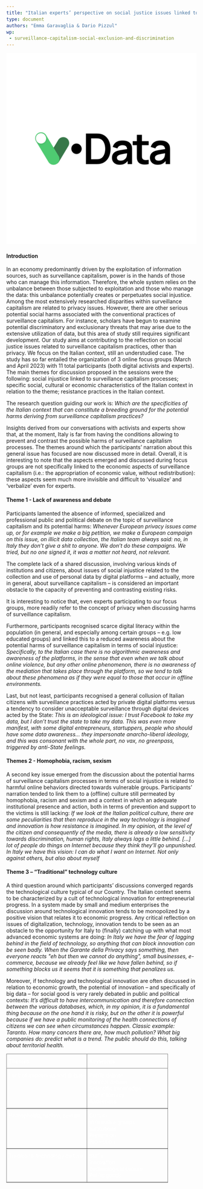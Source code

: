 ```yaml
---
title: "Italian experts’ perspective on social justice issues linked to surveillance capitalism practices"
type: document
authors: "Emma Garavaglia & Dario Pizzul"
wp:
 - surveillance-capitalism-social-exclusion-and-discrimination
---
```


![{title}](./image.png)

#### Introduction
In an economy predominantly driven by the exploitation of information sources, such as surveillance capitalism, power is in the hands of those who can manage this information. Therefore, the whole system relies on the unbalance between those subjected to exploitation and those who manage the data: this unbalance potentially creates or perpetuates social injustice.	 
Among the most extensively researched disparities within surveillance capitalism are related to privacy issues. However, there are other serious potential social harms associated with the conventional practices of surveillance capitalism. For instance, scholars have begun to examine potential discriminatory and exclusionary threats that may arise due to the extensive utilization of data, but this area of study still requires significant development.
Our study aims at contributing to the reflection on social justice issues related to surveillance capitalism practices, other than privacy. We focus on the Italian context, still an understudied case. The study has so far entailed the organization of 3 online focus groups (March and April 2023) with 11 total participants (both digital activists and experts). The main themes for discussion proposed in the sessions were the following: social injustice linked to surveillance capitalism processes; specific social, cultural or economic characteristics of the Italian context in relation to the theme; resistance practices in the Italian context.

The research question guiding our work is: *Which are the specificities of the Italian context that can constitute a breeding ground for the potential harms deriving from surveillance capitalism practices?*

Insights derived from our conversations with activists and experts show that, at the moment, Italy is far from having the conditions allowing to prevent and contrast the possible harms of surveillance capitalism processes. The themes around which the participants’ narration about this general issue has focused are now discussed more in detail.  Overall, it is interesting to note that the aspects emerged and discussed during focus groups are not specifically linked to the economic aspects of surveillance capitalism (i.e.: the appropriation of economic value, without redistribution): these aspects seem much more invisible and difficult to ‘visualize’ and ‘verbalize’ even for experts. 

#### Theme 1 - Lack of awareness and debate
Participants lamented the absence of informed, specialized and professional public and political debate on the topic of surveillance capitalism and its potential harms:
*Whenever European privacy issues came up, or for example we make a big petition, we make a European campaign on this issue, on illicit data collection, the Italian team always said: no, in Italy they don’t give a shit to anyone. We don’t do these campaigns. We tried, but no one signed it, it was a matter not heard, not relevant.*

The complete lack of a shared discussion, involving various kinds of institutions and citizens, about issues of social injustice related to the collection and use of personal data by digital platforms – and actually, more in general, about surveillance capitalism – is considered an important obstacle to the capacity of preventing and contrasting existing risks. 

It is interesting to notice that, even experts participating to our focus groups, more readily refer to the concept of privacy when discussing harms of surveillance capitalism.

Furthermore, participants recognised scarce digital literacy within the population (in general, and especially among certain groups – e.g. low educated groups) and linked this to a reduced awareness about the potential harms of surveillance capitalism in terms of social injustice:
*Specifically, to the Italian case there is no algorithmic awareness and awareness of the platforms, in the sense that even when we talk about online violence, but any other online phenomenon, there is no awareness of the mediation that takes place through the platform, so we tend to talk about these phenomena as if they were equal to those that occur in offline environments.*

Last, but not least, participants recognised a general collusion of Italian citizens with surveillance practices acted by private digital platforms versus a tendency to consider unacceptable surveillance through digital devices acted by the State:
*This is an ideological issue: I trust Facebook to take my data, but I don’t trust the state to take my data. This was even more manifest, with some digital entrepreneurs, startuppers, people who should have some data awareness... they impersonate anarcho-liberal ideology, and this was consonant with the whole part, no vax, no greenpass, triggered by anti-State feelings.*

#### Themes 2 - Homophobia, racism, sexism
A second key issue emerged from the discussion about the potential harms of surveillance capitalism processes in terms of social injustice is related to harmful online behaviors directed towards vulnerable groups. Participants’ narration tended to link them to a (offline) culture still permeated by homophobia, racism and sexism and a context in which an adequate institutional presence and action, both in terms of prevention and support to the victims is still lacking: 
*If we look at the Italian political culture, there are some peculiarities that then reproduce in the way technology is imagined and innovation is how resistance is imagined. In my opinion, at the level of the citizen and consequently of the media, there is already a low sensitivity towards discrimination, human rights, Italy always lags a little behind.*
*[…] lot of people do things on Internet because they think they’ll go unpunished. In Italy we have this vision: I can do what I want on Internet. Not only against others, but also about myself*

#### Theme 3 – “Traditional” technology culture
A third question around which participants’ discussions converged regards the technological culture typical of our Country. The Italian context seems to be characterized by a cult of technological innovation for entrepreneurial progress. In a system made by small and medium enterprises the discussion around technological innovation tends to be monopolized by a positive vision that relates it to economic progress. Any critical reflection on issues of digitalization, technology, innovation tends to be seen as an obstacle to the opportunity for Italy to (finally) catching up with what most advanced economic systems are doing:
*In Italy we have the fear of lagging behind in the field of technology, so anything that can block innovation can be seen badly. When the Garante della Privacy says something, then everyone reacts "eh but then we cannot do anything", small businesses, e-commerce, because we already feel like we have fallen behind, so if something blocks us it seems that it is something that penalizes us.*

Moreover, if technology and technological innovation are often discussed in relation to economic growth, the potential of innovation – and specifically of big data – for social good is very rarely debated in public and political contexts: 
*It’s difficult to have intercommunication and therefore connection between the various databases, which, in my opinion, it is a fundamental thing because on the one hand it is risky, but on the other it is powerful because if we have a public monitoring of the health connections of citizens we can see when circumstances happen. Classic example: Taranto. How many cancers there are, how much pollution? What big companies do: predict what is a trend. The public should do this, talking about territorial health.*


<style type="text/css">
.tg  {border-collapse:collapse;border-spacing:0;color:white;width:100%}
.tg td{border-color:black;border-style:solid;border-width:1px;font-size:14px;color:white!important;
  overflow:hidden;padding:10px 5px;word-break:normal;width:50%}
.tg th{border-color:black;border-style:solid;border-width:1px;font-size:14px;color:white!important;
  font-weight:normal;overflow:hidden;padding:10px 5px;word-break:normal;}
.tg .tg-0pky{border-color:inherit;text-align:left;vertical-align:top;color:white!important;}
</style>
<table class="tg">
<thead>
  <tr>
    <th class="tg-0pky"><span style="font-weight:700;font-style:normal;text-decoration:none;color:white;background-color:transparent">Themes</span></th>
    <th class="tg-0pky"><span style="font-weight:700;font-style:normal;text-decoration:none;color:white;background-color:transparent">Keywords</span></th>
  </tr>
</thead>
<tbody>
  <tr>
    <td class="tg-0pky"><span style="font-weight:400;font-style:normal;text-decoration:none;color:white;background-color:transparent">Lack of awareness and debate</span></td>
    <td class="tg-0pky"><span style="font-weight:400;font-style:normal;text-decoration:none;color:white;background-color:transparent">Public debate</span><br><span style="font-weight:400;font-style:normal;text-decoration:none;color:white;background-color:transparent">Political debate</span><br><span style="font-weight:400;font-style:normal;text-decoration:none;color:white;background-color:transparent">Scientific knowledge</span><br><span style="font-weight:400;font-style:normal;text-decoration:none;color:white;background-color:transparent">Digital literacy</span><br><span style="font-weight:400;font-style:normal;text-decoration:none;color:white;background-color:transparent">Awareness</span></td>
  </tr>
  <tr>
    <td class="tg-0pky"><span style="font-weight:400;font-style:normal;text-decoration:none;color:white;background-color:transparent">Homophobia, racism, sexism</span></td>
    <td class="tg-0pky"><span style="font-weight:400;font-style:normal;text-decoration:none;color:white;background-color:transparent">Culture</span><br><span style="font-weight:400;font-style:normal;text-decoration:none;color:white;background-color:transparent">Vulnerable groups</span><br><span style="font-weight:400;font-style:normal;text-decoration:none;color:white;background-color:transparent">Institutions</span><br><span style="font-weight:400;font-style:normal;text-decoration:none;color:white;background-color:transparent">Prevention</span><br><span style="font-weight:400;font-style:normal;text-decoration:none;color:white;background-color:transparent">Protection</span></td>
  </tr>
  <tr>
    <td class="tg-0pky"><span style="font-weight:400;font-style:normal;text-decoration:none;color:white;background-color:transparent">Traditional technology culture</span></td>
    <td class="tg-0pky"><span style="font-weight:400;font-style:normal;text-decoration:none;color:white;background-color:transparent">SMEs</span><br><span style="font-weight:400;font-style:normal;text-decoration:none;color:white;background-color:transparent">Innovation</span><br><span style="font-weight:400;font-style:normal;text-decoration:none;color:white;background-color:transparent">Technological culture</span><br><span style="font-weight:400;font-style:normal;text-decoration:none;color:white;background-color:transparent">Public goods</span></td>
  </tr>
</tbody>
</table>
